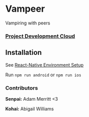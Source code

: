 # Vampeer
Vampiring with peers

### [Project Development Cloud](https://drive.google.com/drive/folders/1sOx2IHF1yfBQR5zXGFhM28WfHAC_K6ue?usp=sharing)

## Installation

See [React-Native Environment Setup](https://reactnative.dev/docs/environment-setup)

Run `npm run android` or `npm run ios`

### Contributors
**Senpai:** Adam Merritt <3

**Kohai:** Abigail Williams